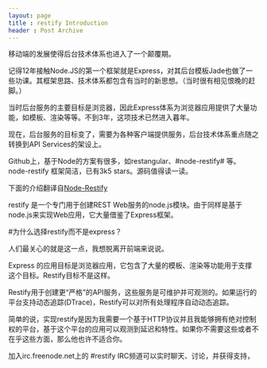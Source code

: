 ```yaml
---
layout: page
title : restify Introduction
header : Post Archive
---
```


移动端的发展使得后台技术体系也进入了一个颠覆期。

记得12年接触Node.JS的第一个框架就是Express，对其后台模板Jade也做了一些功课。其框架思路、技术体系都包含有当时的新思想。（当时很有相见恨晚的赶脚。）

当时后台服务的主要目标是浏览器，因此Express体系为浏览器应用提供了大量功能，如模板、渲染等等。不到3年，这项技术已然进入暮年。

现在，后台服务的目标变了，需要为各种客户端提供服务，后台技术体系重点随之转换到API Services的架设上。

Github上，基于Node的方案有很多，如restangular、#node-restify# 等。node-restify 框架简洁，已有3k5 stars。源码值得读一读。

下面的介绍翻译自[Node-Restify](http://mcavage.me/node-restify/)

restify 是一个专门用于创建REST Web服务的node.js模块。由于同样是基于node.js来实现Web应用，它大量借鉴了Express框架。

#为什么选择restify而不是express？

人们最关心的就是这一点，我想脱离开前端来说说。

Express 的应用目标是浏览器应用，它包含了大量的模板、渲染等功能用于支撑这个目标。Restify目标不是这样。

Restify用于创建更“严格”的API服务，这些服务是可维护并可观测的。如果运行的平台支持动态追踪(DTrace)，Restify可以对所有处理程序自动动态追踪。

简单的说，实现restify是因为我需要一个基于HTTP协议并且我能够拥有绝对控制权的平台，基于这个平台的应用可以观测到延迟和特性。如果你不需要这些或者不在乎这些方面，那么他也许不适合你。

加入irc.freenode.net上的 #restify IRC频道可以实时聊天、讨论，并获得支持，




















